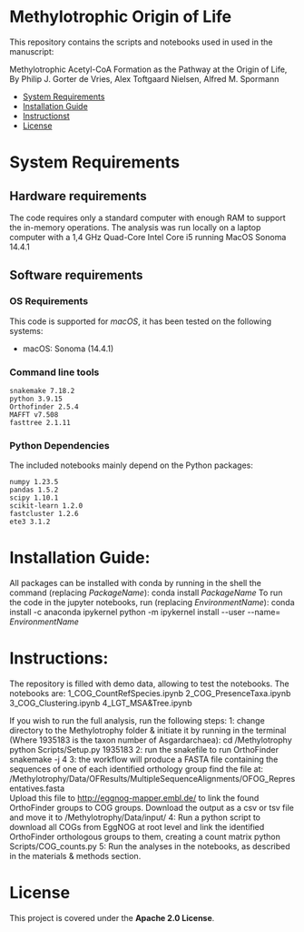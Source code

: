 # Methylotrophic Origin of Life

This repository contains the scripts and notebooks used in used in the manuscript:

Methylotrophic Acetyl-CoA Formation as the Pathway at the Origin of Life,
By Philip J. Gorter de Vries, Alex Toftgaard Nielsen, Alfred M. Spormann

- [System Requirements](#system-requirements)
- [Installation Guide](#installation-guide)
- [Instructionst](#instructions)
- [License](#license)

# System Requirements
## Hardware requirements
The code requires only a standard computer with enough RAM to support the in-memory operations. The analysis was run locally on a laptop computer with a 1,4 GHz Quad-Core Intel Core i5 running MacOS Sonoma 14.4.1

## Software requirements
### OS Requirements
This code is supported for *macOS*, it has been tested on the following systems:
+ macOS: Sonoma (14.4.1)

### Command line tools
```
snakemake 7.18.2
python 3.9.15
Orthofinder 2.5.4
MAFFT v7.508
fasttree 2.1.11
```

### Python Dependencies
The included notebooks mainly depend on the Python packages:

```
numpy 1.23.5 
pandas 1.5.2 
scipy 1.10.1
scikit-learn 1.2.0 
fastcluster 1.2.6
ete3 3.1.2
```

# Installation Guide:

All packages can be installed with conda by running in the shell the command (replacing *PackageName*):
	conda install *PackageName*
To run the code in the jupyter notebooks, run (replacing *EnvironmentName*): 
	conda install -c anaconda ipykernel
	python -m ipykernel install --user --name= *EnvironmentName*

# Instructions:

The repository is filled with demo data, allowing to test the notebooks. The notebooks are:
	1_COG_CountRefSpecies.ipynb
	2_COG_PresenceTaxa.ipynb
	3_COG_Clustering.ipynb
	4_LGT_MSA&Tree.ipynb

If you wish to run the full analysis, run the following steps:
	1: change directory to the Methylotrophy folder & initiate it by running in the terminal (Where 1935183 is the taxon number of Asgardarchaea):
		cd /Methylotrophy
		python Scripts/Setup.py 1935183
	2: run the snakefile to run OrthoFinder
		snakemake -j 4
	3: the workflow will produce a FASTA file containing the sequences of one of each identified orthology group find the file at: 
		/Methylotrophy/Data/OFResults/MultipleSequenceAlignments/OFOG_Representatives.fasta 	
	Upload this file to http://eggnog-mapper.embl.de/ to link the found OrthoFinder groups to COG groups. Download the output as a csv or tsv file and move it to /Methylotrophy/Data/input/
	4: Run a python script to download all COGs from EggNOG at root level and link the identified OrthoFinder orthologous groups to them, creating a count matrix
		python Scripts/COG_counts.py
	5: Run the analyses in the notebooks, as described in the materials & methods section.

# License

This project is covered under the **Apache 2.0 License**.
